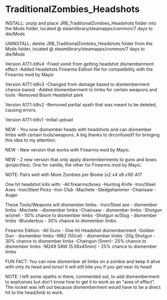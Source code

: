 # TraditionalZombies_Headshots


INSTALL: unzip and place JRB_TraditionalZombies_Headshots folder into the Mods folder, located @ steamlibrary/steamapps/common/7 days to die/Mods

UNINSTALL: delete JRB_TraditionalZombies_Headshots folder from the Mods folder, located @ steamlibrary/steamapps/common/7 days to die/Mods

Version A17.1-b9v4
-Fixed vomit from getting headshot dismemberment effect
-Added Headshots Firearms Edition file for compatibility with the Firearms mod by Mayic

Version A17.1-b9v3
-Changed from damage based to dismemberment chance based.
-Added dismemberment to limbs for certain weapons and tools
-Removed Boom Headshot perk

Version A17.1-b9v2
-Removed partial xpath that was meant to be deleted, causing errors.

Version A17.1-b9v1
-Initial upload

NEW - You now dismember heads with headshots and can dismember limbs with certain tools/weapons. A big thanks to drconfused1 for bringing this idea to my attention.

NEW - New version that works with Firearms mod by Mayic.

NEW - 2 new version that only apply dismemberments to guns and bows (projectiles). One for vanilla, the other for Firearms mod by Mayic.

NOTE: Pairs well with More Zombies per Biome (x2 x4 x8 x16) A17

One hit headshot kills with:
-All firearms/bows
-Hunting Knife
-Iron/Steel Axes
-Iron/Steel Picks
-Iron Club
-Machete
-Sledgehammer
-Chainsaw
-Auger

These Tools/Weapons will dismember limbs:
-Iron/Steel axe - dismember limbs
-Mechete - dismember limbs
-Chainsaw - dismember limbs
-Shotgun w/shell - 50% chance to dismember limbs
-Shotgun w/Slug - dismember limbs
-Blunderbus - 30% chance to dismember limbs

Firearms Edition:
-All Guns - One hit Headshot dismemberment
-Golden Gun - dismember limbs
-M82 (50cal) - dismember limbs
-20g Shotgun - 30% chance to dismember limbs
-Chaingun (5mm)- 25% chance to dismember limbs
-M249 SAW (5.56x45mm) - 25% chance to dismember limbs

FUN FACT: You can now dismember all limbs on a zombie and keep it alive with only its head and torso! It will still bite you if you get near its head!

NOTE: I left some xpaths in there, commented out, to add dismemberment to explosives but don't know how to get it to work as an "area of effect". The rocket was left out because dismemberment would have to be a direct hit to the head/limb to work.
